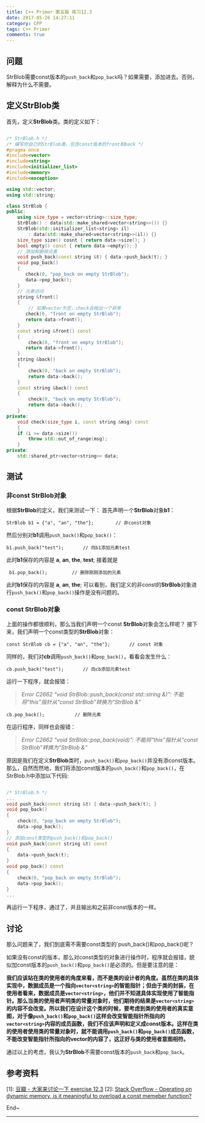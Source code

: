 ```yaml
---
title: C++ Primer 第五版 练习12.3
date: 2017-05-26 14:27:11
category: CPP
tags: C++ Primer
comments: true
---
```


## 问题

StrBlob需要const版本的`push_back`和`pop_back`吗？如果需要，添加进去。否则，解释为什么不需要。

<!--more-->

## 定义StrBlob类

首先，定义**StrBlob**类。类的定义如下：

```C++

/* StrBlob.h */
/* 编写你自己的StrBlob类，包含const版本的front和back */
#pragma once
#include<vector>
#include<string>
#include<initializer_list>
#include<memory>
#include<exception>

using std::vector;
using std::string;

class StrBlob {
public:
    using size_type = vector<string>::size_type;
    StrBlob() : data(std::make_shared<vector<string>>()) {}
    StrBlob(std::initializer_list<string> il)
        : data(std::make_shared<vector<string>>(il)) {}
    size_type size() cosnt { return data->size(); }
    bool empty() const { return data->empty(); }
    // 添加和删除元素
    void push_back(const string &t) { data->push_back(t); }
    void pop_back()
    {
       check(0, "pop_back on empty StrBlob");
       data->pop_back();
    }
    // 元素访问
    string &front()
    {
        // 如果vector为空，check会抛出一个异常
       check(0, "front on empty StrBlob");
       return data->front();
    }
    const string &front() const
    {
        check(0, "front on empty StrBlob");
       return data->front();
    }
    string &back()
    {
        check(0, "back on empty StrBlob");
        return data->back();
    }
    const string &back() const
    {
        check(0, "back on empty StrBlob");
        return data->back();
    }
private:
    void check(size_type i, const string &msg) const
    {
    if (i >= data->size())
        throw std::out_of_range(msg);
    }
private:
    std::shared_ptr<vector<string>> data;

```

## 测试

### 非const StrBlob对象

根据**StrBlob**的定义，我们来测试一下：
首先声明一个**StrBlob**对象**b1**：

    StrBlob b1 = {"a", "an", "the"};        // 非const对象

然后分别对**b1**调用`push_back()`和`pop_back()`：

    b1.push_back("test");       // 向b1添加元素test

此时**b1**保存的内容是 **a**, **an**, **the**, **test**;
接着就是

     b1.pop_back();         // 删除刚刚添加的元素

此时**b1**保存的内容是 **a**, **an**, **the**;
可以看到，我们定义的非const的**StrBlob**对象进行`push_back()`和`pop_back()`操作是没有问题的。

### const StrBlob对象

上面的操作都很顺利，那么当我们声明一个const **StrBlob**对象会怎么样呢？
接下来，我们声明一个const类型的**StrBlob**对象：

    const StrBlob cb = {"a", "an", "the"};       // const 对象
 
同样的，我们对**cb**调用`push_back()`和`pop_back()`，看看会发生什么：

    cb.push_back("test");       // 向cb添加元素test
运行一下程序，就会报错：
> *Error C2662 “void StrBlob::push_back(const std::string &)”: 不能将“this”指针从“const StrBlob”转换为“StrBlob &”*


    cb.pop_back();           // 删除元素

在运行程序，同样也会报错：
> *Error C2662 “void StrBlob::pop_back(void)”: 不能将“this”指针从“const StrBlob”转换为“StrBlob &”*

原因是我们在定义**StrBlob**类时，`push_back()`和`pop_back()`并没有添const版本。
那么，自然而然地，我们将添加const版本的`push_back()`和`pop_back()`，在StrBlob.h中添加以下代码:

```C++

/* StrBlob.h */
...
void push_back(const string &t) { data->push_back(t); }
void pop_back()
{
    check(0, "pop_back on empty StrBlob");
    data->pop_back();
}
// 添加const类型的push_back()和pop_back()
void push_back(const string &t) const 
{
    data->push_back(t);
}
void pop_back() const
{
    check(0, "pop_back on empty StrBlob");
    data->pop_back();
}
...

```

再运行一下程序，通过了，并且输出和之前非const版本的一样。

## 讨论

那么问题来了，我们到底需不需要const类型的`push_back()和pop_back()呢？

如果没有const的版本，那么对const类型的对象进行操作时，程序就会报错，貌似加const版本的`push_back()`和`pop_back()`是必须的。但是要注意的是：

**我们应该站在类的使用者的角度来看，而不是类的设计者的角度。虽然在类的具体实现中，数据成员是一个指向`vector<string>`的智能指针；但由于类的封装，在使用者看来，数据成员是`vector<string>`，他们并不知道具体实现使用了智能指针。那么当类的使用者声明类的常量对象时，他们期待的结果是`vector<string>`的内容不会改变。所以我们在设计这个类的时候，要考虑到类的使用者的真实意图，对于像`push_back()`和`pop_back()`这样会改变智能指针所指向的`vector<string>`内容的成员函数，我们不应该声明和定义成const版本。这样在类的使用者使用类的常量对象时，就不能调用`push_back()`和`pop_back()`成员函数，不能改变智能指针所指向的vector<string>的内容了，这正好与类的使用者意图相符。**

通过以上的考虑，我认为**StrBlob**不需要const版本的`push_back`和`pop_back`。


## 参考资料

 [1]:  [豆瓣 - 大家来讨论一下 exercise 12.3](https://www.douban.com/group/topic/61573279/)
 [2]:  [Stack Overflow - Operating on dynamic memory, is it meaningful to overload a const memeber function?](https://stackoverflow.com/questions/20725190/operating-on-dynamic-memory-is-it-meaningful-to-overload-a-const-memeber-functi)




End~

---
